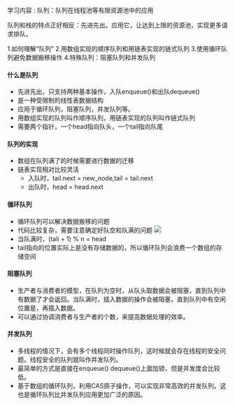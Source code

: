 学习内容 : 队列：队列在线程池等有限资源池中的应用

队列和栈的特点正好相反：先进先出。应用它，让达到上限的资源池，实现更多请求排队。

1.如何理解“队列”
2.用数组实现的顺序队列和用链表实现的链式队列
3.使用循环队列避免数据搬移操作
4.特殊队列：阻塞队列和并发队列


#### 什么是队列
* 先进先出，只支持两种基本操作，入队enqueue()和出队dequeue()
* 是一种受限制的线性表数据结构
* 应用于循环队列，阻塞队列，并发队列等。
* 用数组实现的队列叫作顺序队列，用链表实现的队列叫作链式队列
* 需要两个指针，一个head指向队头，一个tail指向队尾

#### 队列的实现
* 数组在队列满了的时候需要进行数据的迁移
* 链表实现相对比较灵活
    * 入队时，tail.next = new_node,tail = tail.next
    * 出队时，head = head.next

#### 循环队列
* 循环队列可以解决数据搬移的问题
* 代码比较复杂，需要注意确定好队空和队满的问题
![](https://static001.geekbang.org/resource/image/58/90/58ba37bb4102b87d66dffe7148b0f990.jpg)
* 当队满时，(tali + 1) % n = head
* tail指向的位置实际上是没有存储数据的，所以循环队列会浪费一个数组的存储空间
#### 阻塞队列
* 生产者与消费者的模型，在队列为空时，从队头取数据会被阻塞，直到队列中有数据了才会返回。当队满时，插入数据的操作会被阻塞，直到队列中有空闲位置是，再插入数据。
* 可以通过协调消费者与生产者的个数，来提高数据处理的效率。
#### 并发队列
* 多线程的情况下，会有多个线程同时操作队列，这时候就会存在线程的安全问题。线程安全的队列就叫作并发队列。
* 最简单的方式是直接在enqueue() dequeue()上面加锁，但是并发度会比较低。
* 基于数组的循环队列，利用CAS原子操作，可以实现非常高效的并发队列。这也是循环队列比并发队列应用更加广泛的原因。


